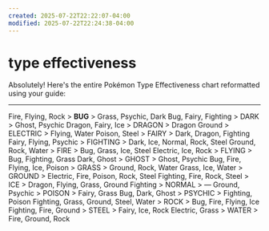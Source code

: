 ```yaml
---
created: 2025-07-22T22:22:07-04:00
modified: 2025-07-22T22:24:38-04:00
---
```


# type effectiveness

Absolutely! Here's the entire Pokémon Type Effectiveness chart reformatted using your guide:


---

Fire, Flying, Rock > **BUG** > Grass, Psychic, Dark
Bug, Fairy, Fighting > DARK > Ghost, Psychic
Dragon, Fairy, Ice > DRAGON > Dragon
Ground > ELECTRIC > Flying, Water
Poison, Steel > FAIRY > Dark, Dragon, Fighting
Fairy, Flying, Psychic > FIGHTING > Dark, Ice, Normal, Rock, Steel
Ground, Rock, Water > FIRE > Bug, Grass, Ice, Steel
Electric, Ice, Rock > FLYING > Bug, Fighting, Grass
Dark, Ghost > GHOST > Ghost, Psychic
Bug, Fire, Flying, Ice, Poison > GRASS > Ground, Rock, Water
Grass, Ice, Water > GROUND > Electric, Fire, Poison, Rock, Steel
Fighting, Fire, Rock, Steel > ICE > Dragon, Flying, Grass, Ground
Fighting > NORMAL > —
Ground, Psychic > POISON > Fairy, Grass
Bug, Dark, Ghost > PSYCHIC > Fighting, Poison
Fighting, Grass, Ground, Steel, Water > ROCK > Bug, Fire, Flying, Ice
Fighting, Fire, Ground > STEEL > Fairy, Ice, Rock
Electric, Grass > WATER > Fire, Ground, Rock
